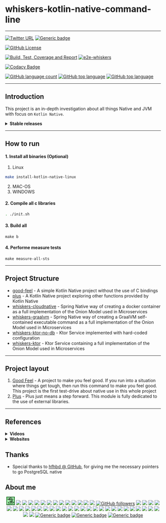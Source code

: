# whiskers-kotlin-native-command-line

---

[![Twitter URL](https://img.shields.io/twitter/url?logoColor=blue&style=social&url=https%3A%2F%2Fimg.shields.io%2Ftwitter%2Furl%3Fstyle%3Dsocial)](https://twitter.com/intent/tweet?text=%20Checkout%20this%20%40github%20repo%20by%20%40joaofse%20%F0%9F%91%A8%F0%9F%8F%BD%E2%80%8D%F0%9F%92%BB%3A%20https%3A//github.com/jesperancinha/whiskers-kotlin-native-command-line)
[![Generic badge](https://img.shields.io/static/v1.svg?label=GitHub&message=Whiskers%20Kotlin%20Native%20🐈&color=informational)](https://github.com/jesperancinha/whiskers-kotlin-native-command-line)

[![GitHub License](https://img.shields.io/badge/license-Apache%20License%202.0-blue.svg?style=flat)](https://www.apache.org/licenses/LICENSE-2.0)

[![Build, Test, Coverage and Report](https://github.com/jesperancinha/whiskers-kotlin-native/actions/workflows/whiskers.yml/badge.svg)](https://github.com/jesperancinha/whiskers-kotlin-native/actions/workflows/whiskers.yml)
[![e2e-whiskers](https://github.com/jesperancinha/whiskers-kotlin-native/actions/workflows/whiskers-e2e.yml/badge.svg)](https://github.com/jesperancinha/whiskers-kotlin-native/actions/workflows/whiskers-e2e.yml)

[![Codacy Badge](https://app.codacy.com/project/badge/Grade/2902fbf1084a47e28746af3102c98060)](https://www.codacy.com/gh/jesperancinha/whiskers-kotlin-native/dashboard?utm_source=github.com&amp;utm_medium=referral&amp;utm_content=jesperancinha/whiskers-kotlin-native&amp;utm_campaign=Badge_Grade)

[![GitHub language count](https://img.shields.io/github/languages/count/jesperancinha/good-story.svg)](#)
[![GitHub top language](https://img.shields.io/github/languages/top/jesperancinha/good-story.svg)](#)
[![GitHub top language](https://img.shields.io/github/languages/code-size/jesperancinha/good-story.svg)](#)

---

## Introduction

This project is an in-depth investigation about all things Native and JVM with focus on `Kotlin Native`.

<details>
<summary><b>Stable releases</b></summary>

---
As a datasource, I have continued my novel, [Good-Story](https://github.com/jesperancinha/good-story/blob/main/docs/good.story/GoodStory.md), which links several projects focused on backend developments.

If you are interested, please check [Chapter II - The cat that helped Lucy](./docs/good.story/good.story.chapter.2.md) for the complete data source and context.

[![alt text](https://raw.githubusercontent.com/jesperancinha/project-signer/master/project-signer-templates/icons-20/medium-20.png "Medium")](https://itnext.io/kotlin-native-and-graalvm-the-story-so-far-e10d7e9cfc91) [Kotlin Native and GraalVM — The Story So Far](https://itnext.io/kotlin-native-and-graalvm-the-story-so-far-e10d7e9cfc91)

<div align="center">
      <a title="Kotlin Native and GraalVM — The Story So Far" href="https://itnext.io/kotlin-native-and-graalvm-the-story-so-far-e10d7e9cfc91">
     <img 
          src="./docs/article.whiskers.banner.png" 
          style="width:100%;">
      </a>
</div>

#### Stable releases

-   [1.0.0](https://github.com/jesperancinha/whiskers-kotlin-native/tree/1.0.0) - [6cbd9b0701259dc0145b6f6714295cbed66cbbb1](https://github.com/jesperancinha/whiskers-kotlin-native/tree/1.0.0)


---
</details>


---

## How to run

#### 1.  Install all binaries (Optional)

1.  Linux

```bash
make install-kotlin-native-linux
```

2.  MAC-OS
3.  WINDOWS

#### 2.  Compile all c libraries

```bash
. ./init.sh
```

#### 3.  Build all

```shell
make b
```

#### 4.  Performe measure tests

```shell
make measure-all-sts
```

--- 

## Project Structure

-   [good-feel](./good-feel) - A simple Kotlin Native project without the use of C bindings
-   [plus](./plus) - A Kotlin Native project exploring other functions provided by Kotlin Native
-   [whiskers-cloudnative](./whiskers-cloudnative) - Spring Native way of creating a docker container as a full implementation of the Onion Model used in Microservices
-   [whiskers-graalvm](./whiskers-graalvm) - Spring Native way of creating a GraalVM self-contained executable command as a full implementation of the Onion Model used in Microservices
-   [whiskers-ktor-no-db](./whiskers-ktor-no-db) - Ktor Service implemented with hard-coded configuration
-   [whiskers-ktor](./whiskers-ktor) - Ktor Service containing a full implementation of the Onion Model used in Microservices

--- 

## Project layout

1.  [Good Feel](./good-feel) -  A project to make you feel good. If you run into a situation where things get tough, then run this command to make you feel good. This project is the first test-drive about native use in this whole project
2.  [Plus](./plus) - Plus just means a step forward. This module is fully dedicated to the use of external libraries.

---

## References

<details>
<summary><b>Videos</b></summary>

---
-   [Ktor From the Ground Up](https://www.youtube.com/watch?v=WlvK6zYo8Sw)
-   [Applied Event Streaming With Apache Kafka, Kotlin, and Ktor](https://www.youtube.com/watch?v=6qxkawU0qKA")
---
</details>

<details>
<summary><b>Websites</b></summary>

---
-   [Why GraalVM](https://www.graalvm.org/why-graalvm/)
-   [Simplifying the cloud native journey with GraalVM and Helidon by Alina Yurenko](https://blogs.oracle.com/java/post/simplifying-the-cloud-native-journey-with-graalvm-and-helidon)
-   [AOT compilation](https://en.wikipedia.org/wiki/Ahead-of-time_compilation)
-   [Native AOT Deployment](https://learn.microsoft.com/en-us/dotnet/core/deploying/native-aot/)
-   [Angular AOT compilation](https://angular.io/guide/aot-compiler)
-   [JIT compilation](https://en.wikipedia.org/wiki/Just-in-time_compilation)
-   [Kotlin(-Native) as a Go alternative in 2021](https://discuss.kotlinlang.org/t/kotlin-native-as-a-go-alternative-in-2021/23665)
-   [ps output – Difference between VSZ vs RSS memory usage](https://linuxconfig.org/ps-output-difference-between-vsz-vs-rss-memory-usage)
-   [Ktor demo](https://github.com/antonarhipov/ktor-demo)
-   [Ktor mini demo](https://github.com/antonarhipov/ktor-mini-demo)
-   [Ktor simple demo](https://github.com/antonarhipov/ktor-simple-demo)
-   [Ktor Examples](https://github.com/ktorio/ktor-samples)
-   [Koin — Kotlin Native Dependency Injection Library](https://medium.com/android-dev-hacks/koin-kotlin-native-dependency-injection-library-f1daddc1ef99)
-   [Realm Kotlin Multiplatform SDK](https://blog.jetbrains.com/kotlin/2021/04/realm-kotlin-multiplatform-sdk/)
-   [Ktorm @ GitHub](https://github.com/kotlin-orm/ktorm)
-   [Ktorm](https://www.ktorm.org/)
-   [Getting started with a Ktor Server](https://ktor.io/docs/intellij-idea.html)
-   [Getting started with a Ktor Client](https://ktor.io/docs/getting-started-ktor-client.html)
-   [Kotlin Native Support #571](https://github.com/ktorio/ktor/issues/571)
-   [can we use Spring with Kotlin/Native? @ Reddit](https://www.reddit.com/r/Kotlin/comments/fkn5ko/can_we_use_spring_with_kotlinnative/)
-   [GS Rest Service @ GitHub](https://github.com/spring-guides/gs-rest-service)
-   [Spring Native Overview](https://docs.spring.io/spring-native/docs/current/reference/htmlsingle/#overview)
-   [Build Java Modules into a Native Executable](https://www.graalvm.org/22.2/reference-manual/native-image/guides/build-java-modules-into-native-executable/)
-   [Picocli GraalVM info](https://picocli.info/#_graalvm_native_image)
-   [Support external JAR libraries? #1212](https://github.com/JetBrains/kotlin-native/issues/1212)
-   [How to Convert Runnable .jar File to Native Code?](https://stackoverflow.com/questions/52738484/how-to-convert-runnable-jar-file-to-native-code)
-   [Incubator @ KongHQ](https://incubator.konghq.com/)
-   [Get started with Kotlin/Native in IntelliJ IDEA](https://kotlinlang.org/docs/native-get-started.html#0)

---
</details>

## Thanks

-   Special thanks to [hfhbd @ GitHub](https://github.com/hfhbd/postgres-native-sqldelight), for giving me the necessary pointers to go PostgreSQL native

## About me

<div align="center">

[![alt text](https://raw.githubusercontent.com/jesperancinha/project-signer/master/project-signer-templates/icons-100/JEOrgLogo-27.png "João Esperancinha Homepage")](http://joaofilipesabinoesperancinha.nl)
[![](https://img.shields.io/badge/youtube-%230077B5.svg?style=for-the-badge&logo=youtube&color=FF0000)](https://www.youtube.com/@joaoesperancinha)
[![](https://img.shields.io/badge/Medium-12100E?style=for-the-badge&logo=medium&logoColor=white)](https://medium.com/@jofisaes)
[![](https://img.shields.io/badge/Buy%20Me%20A%20Coffee-%230077B5.svg?style=for-the-badge&logo=buymeacoffee&color=yellow)](https://www.buymeacoffee.com/jesperancinha)
[![](https://img.shields.io/badge/Twitter-%230077B5.svg?style=for-the-badge&logo=twitter&color=white)](https://twitter.com/joaofse)
[![](https://img.shields.io/badge/Mastodon-%230077B5.svg?style=for-the-badge&logo=mastodon&color=afd7f7)](https://masto.ai/@jesperancinha)
[![](https://img.shields.io/badge/Facebook-%230077B5.svg?style=for-the-badge&logo=facebook&color=3b5998)](https://www.facebook.com/joaofisaes/)
[![](https://img.shields.io/badge/Sessionize-%230077B5.svg?style=for-the-badge&logo=sessionize&color=cffff6)](https://sessionize.com/joao-esperancinha)
[![](https://img.shields.io/badge/Instagram-%230077B5.svg?style=for-the-badge&logo=instagram&color=purple)](https://www.instagram.com/joaofisaes)
[![](https://img.shields.io/badge/Tumblr-%230077B5.svg?style=for-the-badge&logo=tumblr&color=192841)](https://jofisaes.tumblr.com)
[![](https://img.shields.io/badge/Spotify-1ED760?style=for-the-badge&logo=spotify&logoColor=white)](https://open.spotify.com/user/jlnozkcomrxgsaip7yvffpqqm)
[![](https://img.shields.io/badge/linkedin-%230077B5.svg?style=for-the-badge&logo=linkedin)](https://www.linkedin.com/in/joaoesperancinha/)
[![](https://img.shields.io/badge/Xing-%230077B5.svg?style=for-the-badge&logo=xing&color=064e40)](https://www.xing.com/profile/Joao_Esperancinha/cv)
[![](https://img.shields.io/badge/YCombinator-%230077B5.svg?style=for-the-badge&logo=ycombinator&color=d0d9cd)](https://news.ycombinator.com/user?id=jesperancinha)
[![GitHub followers](https://img.shields.io/github/followers/jesperancinha.svg?label=Jesperancinha&style=for-the-badge&logo=github&color=grey "GitHub")](https://github.com/jesperancinha)
[![](https://img.shields.io/badge/bitbucket-%230077B5.svg?style=for-the-badge&logo=bitbucket&color=blue)](https://bitbucket.org/jesperancinha)
[![](https://img.shields.io/badge/gitlab-%230077B5.svg?style=for-the-badge&logo=gitlab&color=orange)](https://gitlab.com/jesperancinha)
[![](https://img.shields.io/badge/Sonatype%20Search%20Repos-%230077B5.svg?style=for-the-badge&color=red)](https://central.sonatype.com/search?smo=true&q=org.jesperancinha)
[![](https://img.shields.io/badge/Stack%20Overflow-%230077B5.svg?style=for-the-badge&logo=stackoverflow&color=5A5A5A)](https://stackoverflow.com/users/3702839/joao-esperancinha)
[![](https://img.shields.io/badge/Credly-%230077B5.svg?style=for-the-badge&logo=credly&color=064e40)](https://www.credly.com/users/joao-esperancinha)
[![](https://img.shields.io/badge/Coursera-%230077B5.svg?style=for-the-badge&logo=coursera&color=000080)](https://www.coursera.org/user/da3ff90299fa9297e283ee8e65364ffb)
[![](https://img.shields.io/badge/Docker-%230077B5.svg?style=for-the-badge&logo=docker&color=cyan)](https://hub.docker.com/u/jesperancinha)
[![](https://img.shields.io/badge/Reddit-%230077B5.svg?style=for-the-badge&logo=reddit&color=black)](https://www.reddit.com/user/jesperancinha/)
[![](https://img.shields.io/badge/Hackernoon-%230077B5.svg?style=for-the-badge&logo=hackernoon&color=0a5d00)](https://hackernoon.com/@jesperancinha)
[![](https://img.shields.io/badge/Dev.TO-%230077B5.svg?style=for-the-badge&color=black&logo=dev.to)](https://dev.to/jofisaes)
[![](https://img.shields.io/badge/Code%20Project-%230077B5.svg?style=for-the-badge&logo=codeproject&color=063b00)](https://www.codeproject.com/Members/jesperancinha)
[![](https://img.shields.io/badge/Free%20Code%20Camp-%230077B5.svg?style=for-the-badge&logo=freecodecamp&color=0a5d00)](https://www.freecodecamp.org/jofisaes)
[![](https://img.shields.io/badge/Hackerrank-%230077B5.svg?style=for-the-badge&logo=hackerrank&color=1e2f97)](https://www.hackerrank.com/jofisaes)
[![](https://img.shields.io/badge/LeetCode-%230077B5.svg?style=for-the-badge&logo=leetcode&color=002647)](https://leetcode.com/jofisaes)
[![](https://img.shields.io/badge/Codewars-%230077B5.svg?style=for-the-badge&logo=codewars&color=722F37)](https://www.codewars.com/users/jesperancinha)
[![](https://img.shields.io/badge/CodePen-%230077B5.svg?style=for-the-badge&logo=codepen&color=black)](https://codepen.io/jesperancinha)
[![](https://img.shields.io/badge/HackerEarth-%230077B5.svg?style=for-the-badge&logo=hackerearth&color=00035b)](https://www.hackerearth.com/@jofisaes)
[![](https://img.shields.io/badge/Khan%20Academy-%230077B5.svg?style=for-the-badge&logo=khanacademy&color=00035b)](https://www.khanacademy.org/profile/jofisaes)
[![](https://img.shields.io/badge/Pinterest-%230077B5.svg?style=for-the-badge&logo=pinterest&color=FF0000)](https://nl.pinterest.com/jesperancinha)
[![](https://img.shields.io/badge/Quora-%230077B5.svg?style=for-the-badge&logo=quora&color=FF0000)](https://nl.quora.com/profile/Jo%C3%A3o-Esperancinha)
[![](https://img.shields.io/badge/Google%20Play-%230077B5.svg?style=for-the-badge&logo=googleplay&color=purple)](https://play.google.com/store/apps/developer?id=Joao+Filipe+Sabino+Esperancinha)
[![](https://img.shields.io/badge/Coderbyte-%230077B5.svg?style=for-the-badge&color=blue&logo=coderbyte)](https://coderbyte.com/profile/jesperancinha)
[![](https://img.shields.io/badge/InfoQ-%230077B5.svg?style=for-the-badge&color=blue&logo=coderbyte)](https://www.infoq.com/profile/Joao-Esperancinha.2/)
[![](https://img.shields.io/badge/OCP%20Java%2011-%230077B5.svg?style=for-the-badge&logo=oracle&color=064e40)](https://www.credly.com/badges/87609d8e-27c5-45c9-9e42-60a5e9283280)
[![](https://img.shields.io/badge/OCP%20JEE%207-%230077B5.svg?style=for-the-badge&logo=oracle&color=064e40)](https://www.credly.com/badges/27a14e06-f591-4105-91ca-8c3215ef39a2)
[![](https://img.shields.io/badge/VMWare%20Spring%20Professional%202021-%230077B5.svg?style=for-the-badge&logo=spring&color=064e40)](https://www.credly.com/badges/762fa7a4-9cf4-417d-bd29-7e072d74cdb7)
[![](https://img.shields.io/badge/IBM%20Cybersecurity%20Analyst%20Professional-%230077B5.svg?style=for-the-badge&logo=ibm&color=064e40)](https://www.credly.com/badges/ad1f4abe-3dfa-4a8c-b3c7-bae4669ad8ce)
[![](https://img.shields.io/badge/Deep%20Learning-%230077B5.svg?style=for-the-badge&logo=ibm&color=064e40)](https://www.credly.com/badges/8d27e38c-869d-4815-8df3-13762c642d64)
[![](https://img.shields.io/badge/Certified%20Neo4j%20Professional-%230077B5.svg?style=for-the-badge&logo=neo4j&color=064e40)](https://graphacademy.neo4j.com/certificates/c279afd7c3988bd727f8b3acb44b87f7504f940aac952495ff827dbfcac024fb.pdf)
[![](https://img.shields.io/badge/Certified%20Advanced%20JavaScript%20Developer-%230077B5.svg?style=for-the-badge&logo=javascript&color=064e40)](https://cancanit.com/certified/1462/)
[![](https://img.shields.io/badge/Kong%20Champions-%230077B5.svg?style=for-the-badge&logo=kong&color=064e40)](https://konghq.com/kong-champions)
[![Generic badge](https://img.shields.io/static/v1.svg?label=GitHub&message=JEsperancinhaOrg&color=064e40&style=for-the-badge "jesperancinha.org dependencies")](https://github.com/JEsperancinhaOrg)
[![Generic badge](https://img.shields.io/static/v1.svg?label=All%20Badges&message=Badges&color=064e40&style=for-the-badge "All badges")](https://joaofilipesabinoesperancinha.nl/badges)
[![Generic badge](https://img.shields.io/static/v1.svg?label=Status&message=Project%20Status&color=orange&style=for-the-badge "Project statuses")](https://github.com/jesperancinha/project-signer/blob/master/project-signer-quality/Build.md)

</div>
